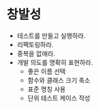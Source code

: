 # 창발성

- 테스트를 만들고 실행하라.
- 리팩토링하라.
- 중복을 없애라.
- 개발 의도를 명확히 표현하라.
  - 좋은 이름 선택
  - 함수와 클래스 크기 축소
  - 표준 명칭 사용
  - 단위 테스트 케이스 작성